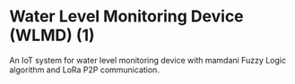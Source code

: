 # Water Level Monitoring Device (WLMD) (1)
An IoT system for water level monitoring device with mamdani Fuzzy Logic algorithm and LoRa P2P communication.
